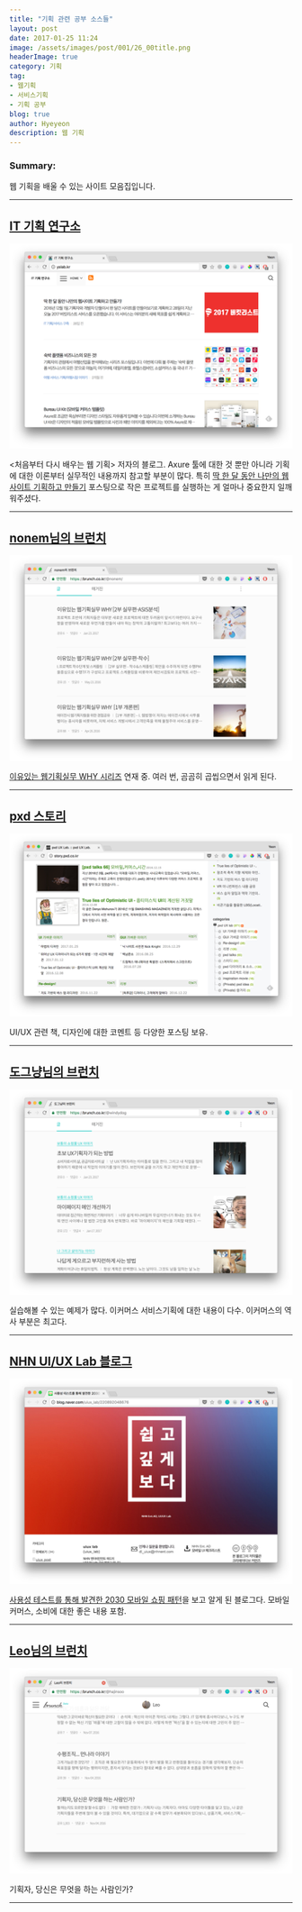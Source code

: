 ```yaml
---
title: "기획 관련 공부 소스들"
layout: post
date: 2017-01-25 11:24
image: /assets/images/post/001/26_00title.png
headerImage: true
category: 기획
tag:
- 웹기획
- 서비스기획
- 기획 공부
blog: true
author: Hyeyeon
description: 웹 기획
---
```


### Summary:

웹 기획을 배울 수 있는 사이트 모음집입니다.

---

## [IT 기획 연구소](http://yslab.kr/)

![pic1](/assets/images/post/001/26_01.png)

<처음부터 다시 배우는 웹 기획> 저자의 블로그. Axure 툴에 대한 것 뿐만 아니라 기획에 대한 이론부터 실무적인 내용까지 참고할 부분이 많다. 특히 [딱 한 달 동안 나만의 웹사이트 기획하고 만들기](http://yslab.kr/110) 포스팅으로 작은 프로젝트를 실행하는 게 얼마나 중요한지 일깨워주셨다.

---

## [nonem님의 브런치](https://brunch.co.kr/@nonem/)

![pic2](/assets/images/post/001/26_02.png)

[이유있는 웹기획실무 WHY 시리즈](https://brunch.co.kr/@nonem/1) 연재 중.
여러 번, 곰곰히 곱씹으면서 읽게 된다.

---

## [pxd 스토리](http://story.pxd.co.kr/)

![pic3](/assets/images/post/001/26_03.png)

UI/UX 관련 책, 디자인에 대한 코멘트 등 다양한 포스팅 보유.

---

## [도그냥님의 브런치](https://brunch.co.kr/@windydog)

![pic4](/assets/images/post/001/26_04.png)

실습해볼 수 있는 예제가 많다. 이커머스 서비스기획에 대한 내용이 다수. 이커머스의 역사 부분은 최고다.

---

## [NHN UI/UX Lab 블로그](http://blog.naver.com/uiux_lab/)

![pic5](/assets/images/post/001/26_05.png)

[사용성 테스트를 통해 발견한 2030 모바일 쇼핑 패턴](http://blog.naver.com/uiux_lab/220892048676)을 보고 알게 된 블로그다. 모바일 커머스, 소비에 대한 좋은 내용 포함.

---

## [Leo님의 브런치](https://brunch.co.kr/@hajinsoo)

![pic6](/assets/images/post/001/26_06.png)

기획자, 당신은 무엇을 하는 사람인가?

---
